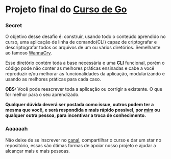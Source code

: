 # Projeto final do [Curso de Go](https://www.youtube.com/watch?v=SyNz6uos_qA&list=PLXFk6ROPeWoAvLMyJ_PPfu8oF0-N_NgEI)

### Secret

O objetivo desse desafio é: construir, usando todo o conteúdo aprendido no curso, uma aplicação de linha de comando(CLI) capaz de criptografar e descriptografar todos os arquivos de um ou vários diretórios. Semelhante ao famoso [WannaCry](https://pt.wikipedia.org/wiki/WannaCry).

Esse diretório contém toda a base necessária e uma **CLI** funcional, porém o código pode não conter as melhores práticas ensinadas e cabe a você reproduzir e/ou melhorar as funcionalidades da aplicação, modularizando e usando as melhores práticas para cada caso.

**OBS:** Você pode reescrever toda a aplicação ou corrigir a existente. O que for melhor para o seu aprendizado.

**Qualquer dúvida deverá ser postada como issue, outros podem ter a mesma que você, e será respondida o mais rápido possivel, por [mim](https://github.com/zeucxb) ou qualquer outra pessoa, para incentivar a troca de conhecimento.**

### Aaaaaah

Não deixe de se inscrever no [canal](https://www.youtube.com/euprogramadoroficial?sub_confirmation=1), compartilhar o curso e dar um star no repositório, essas são ótimas formas de apoiar nosso projeto e ajudar a alcançar mais e mais pessoas.
